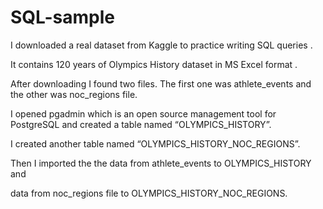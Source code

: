 # SQL-sample

I downloaded a real dataset from Kaggle to practice writing SQL queries . 


It contains 120 years of Olympics History dataset in MS Excel format .


After downloading I found two files. The first one was athlete_events and the other was noc_regions file.


I opened pgadmin which is an open source management tool for PostgreSQL and created a table named  “OLYMPICS_HISTORY”.


I created another table named “OLYMPICS_HISTORY_NOC_REGIONS”.


Then I imported the the data from athlete_events to OLYMPICS_HISTORY and 

data from noc_regions file to OLYMPICS_HISTORY_NOC_REGIONS.
